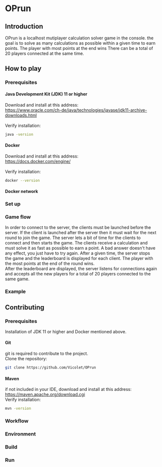 # OPrun

## Introduction
OPrun is a localhost mutiplayer calculation solver game in the console. the goal is to solve as many calculations as possible within a given time to earn points.
The player with most points at the end wins
There can be a total of 20 players connected at the same time.

## How to play
### Prerequisites
#### Java Development Kit (JDK) 11 or higher
Download and install at this address: \
https://www.oracle.com/ch-de/java/technologies/javase/jdk11-archive-downloads.html \
\
Verify installation:
```bash 
java -version
```

#### Docker
Download and install at this address: \
https://docs.docker.com/engine/ \
\
Verify installation:
```bash
docker --version
```

#### Docker network

### Set up

### Game flow
In order to connect to the server, the clients must be launched before the server. If the client is launched after the server then it must wait for the next round to join the game.
The server lets a bit of time for the clients to connect and then starts the game. The clients receive a calculation and must solve it as fast as possible to earn a point. A bad answer doesn't have any effect, you just have to try again. After a given time, the server stops the game and the leaderboard is displayed for each client. The player with the most points at the end of the round wins. \
After the leaderboard are displayed, the server listens for connections again and accepts all the new players for a total of 20 players connected to the same game.

### Example



## Contributing
### Prerequisites
Installation of JDK 11 or higher and Docker mentioned above.
#### Git
git is required to contribute to the project.\
Clone the repository: 
```bash
git clone https://github.com/Vicolet/OPrun
```

#### Maven
if not included in your IDE, download and install at this address: \
https://maven.apache.org/download.cgi \
Verify installation:
```bash
mvn -version
```

### Workflow

### Environment

### Build

### Run



